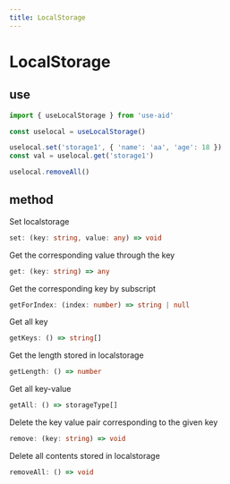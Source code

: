 ```yaml
---
title: LocalStorage
---
```


# LocalStorage

## use
```ts
import { useLocalStorage } from 'use-aid'

const uselocal = useLocalStorage()

uselocal.set('storage1', { 'name': 'aa', 'age': 18 })
const val = uselocal.get('storage1')

uselocal.removeAll()
```

## method

Set localstorage
```ts
set: (key: string, value: any) => void
```

Get the corresponding value through the key
```ts
get: (key: string) => any
```

Get the corresponding key by subscript
```ts
getForIndex: (index: number) => string | null
```


Get all key
```ts
getKeys: () => string[]
```



Get the length stored in localstorage
```ts
getLength: () => number
```


Get all key-value
```ts
getAll: () => storageType[]
```


Delete the key value pair corresponding to the given key
```ts
remove: (key: string) => void
```


Delete all contents stored in localstorage
```ts
removeAll: () => void
```

